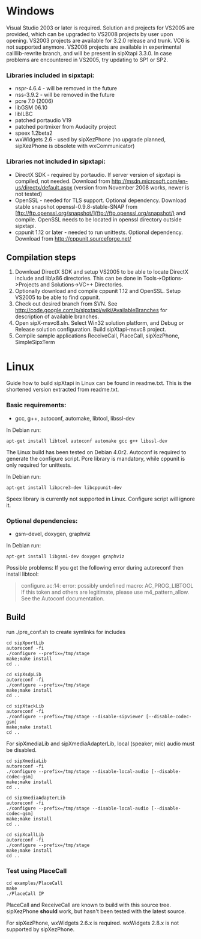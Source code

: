 # Windows #

Visual Studio 2003 or later is required. Solution and projects for VS2005 are provided, which can be upgraded to VS2008 projects by user upon opening. VS2003 projects are available for 3.2.0 release and trunk. VC6 is not supported anymore. VS2008 projects are available in experimental callllib-rewrite branch, and will be present in sipXtapi 3.3.0. In case problems are encountered in VS2005, try updating to SP1 or SP2.

### Libraries included in sipxtapi: ###
  * nspr-4.6.4 - will be removed in the future
  * nss-3.9.2 - will be removed in the future
  * pcre 7.0 (2006)
  * libGSM 06.10
  * libILBC
  * patched portaudio V19
  * patched portmixer from Audacity project
  * speex 1.2beta2
  * wxWidgets 2.6 - used by sipXezPhone (no upgrade planned, sipXezPhone is obsolete with wxCommunicator)

### Libraries not included in sipxtapi: ###
  * DirectX SDK - required by portaudio. If server version of sipxtapi is compiled, not needed. Download from http://msdn.microsoft.com/en-us/directx/default.aspx (version from November 2008 works, newer is not tested)
  * OpenSSL - needed for TLS support. Optional dependency. Download stable snapshot openssl-0.9.8-stable-SNAP from [ftp://ftp.openssl.org/snapshot/](ftp://ftp.openssl.org/snapshot/) and compile. OpenSSL needs to be located in openssl directory outside sipxtapi.
  * cppunit 1.12 or later - needed to run unittests. Optional dependency. Download from http://cppunit.sourceforge.net/

## Compilation steps ##
  1. Download DirectX SDK and setup VS2005 to be able to locate DirectX include and lib\x86 directories. This can be done in Tools->Options->Projects and Solutions->VC++ Directories.
  1. Optionally download and compile cppunit 1.12 and OpenSSL. Setup VS2005 to be able to find cppunit.
  1. Check out desired branch from SVN. See http://code.google.com/p/sipxtapi/wiki/AvailableBranches for description of available branches.
  1. Open sipX-msvc8.sln. Select Win32 solution platform, and Debug or Release solution configuration. Build sipXtapi-msvc8 project.
  1. Compile sample applications ReceiveCall, PlaceCall, sipXezPhone, SimpleSipxTerm

# Linux #

Guide how to build sipXtapi in Linux can be found in readme.txt. This is the shortened version extracted from readme.txt.

### Basic requirements: ###
  * gcc, g++, autoconf, automake, libtool, libssl-dev

In Debian run:
```
apt-get install libtool autoconf automake gcc g++ libssl-dev
```

The Linux build has been tested on Debian 4.0r2. Autoconf is required to generate the configure script. Pcre library is mandatory, while cppunit is only required for unittests.

In Debian run:
```
apt-get install libpcre3-dev libcppunit-dev
```

Speex library is currently not supported in Linux. Configure script will ignore it.

### Optional dependencies: ###
  * gsm-devel, doxygen, graphviz

In Debian run:
```
apt-get install libgsm1-dev doxygen graphviz
```

Possible problems:
If you get the following error during autoreconf then install libtool:

> configure.ac:14: error: possibly undefined macro: AC\_PROG\_LIBTOOL
> If this token and others are legitimate, please use m4\_pattern\_allow.
> See the Autoconf documentation.

## Build ##

run ./pre\_conf.sh to create symlinks for includes
```
cd sipXportLib
autoreconf -fi
./configure --prefix=/tmp/stage
make;make install
cd ..
```
```
cd sipXsdpLib
autoreconf -fi
./configure --prefix=/tmp/stage
make;make install
cd ..
```
```
cd sipXtackLib
autoreconf -fi
./configure --prefix=/tmp/stage --disable-sipviewer [--disable-codec-gsm]
make;make install
cd ..
```
For sipXmediaLib and sipXmediaAdapterLib, local (speaker, mic) audio must be disabled.
```
cd sipXmediaLib
autoreconf -fi
./configure --prefix=/tmp/stage --disable-local-audio [--disable-codec-gsm]
make;make install
cd ..
```
```
cd sipXmediaAdapterLib
autoreconf -fi
./configure --prefix=/tmp/stage --disable-local-audio [--disable-codec-gsm]
make;make install
cd ..
```
```
cd sipXcallLib
autoreconf -fi
./configure --prefix=/tmp/stage
make;make install
cd ..
```
### Test using PlaceCall ###
```
cd examples/PlaceCall
make
./PlaceCall IP
```
PlaceCall and ReceiveCall are known to build with this source tree.
sipXezPhone **should** work, but hasn't been tested with the latest source.

For sipXezPhone, wxWidgets 2.6.x is required. wxWidgets 2.8.x is not supported by sipXezPhone.